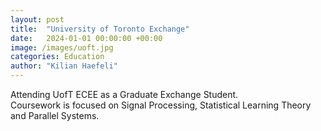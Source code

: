 ```yaml
---
layout: post
title:  "University of Toronto Exchange"
date:   2024-01-01 00:00:00 +00:00
image: /images/uoft.jpg
categories: Education
author: "Kilian Haefeli"
---
```

Attending UofT ECEE as a Graduate Exchange Student.\
Coursework is focused on Signal Processing, Statistical Learning Theory and Parallel Systems.